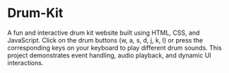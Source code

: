 # Drum-Kit
A fun and interactive drum kit website built using HTML, CSS, and JavaScript. Click on the drum buttons (w, a, s, d, j, k, l) or press the corresponding keys on your keyboard to play different drum sounds. This project demonstrates event handling, audio playback, and dynamic UI interactions.

